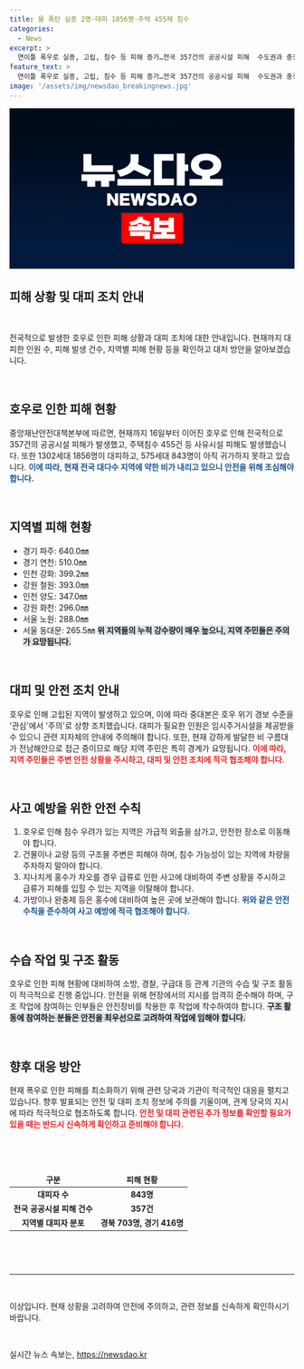 ```yaml
---
title: 물 폭탄 실종 2명·대피 1856명·주택 455채 침수
categories:
  - News
excerpt: >
  연이틀 폭우로 실종, 고립, 침수 등 피해 증가…전국 357건의 공공시설 피해  수도권과 충청·강원지역에서 폭우로 실종자와 고립된 사람들이 속출하고 있으며, 전국에 걸쳐 357건의 공공시설 피해가 발생했다. 주요 사고 중 하나는 경기 안성시에서 발생한 고삼저수지 낚시터 사고로, 형제 낚시객 2명이 실종됐다. 또한 이외에도 고립된 사람들이 다수 나와있으며, 대피객 843명이 귀가하지 못하고 있는 상황이다.
feature_text: >
  연이틀 폭우로 실종, 고립, 침수 등 피해 증가…전국 357건의 공공시설 피해  수도권과 충청·강원지역에서 폭우로 실종자와 고립된 사람들이 속출하고 있으며, 전국에 걸쳐 357건의 공공시설 피해가 발생했다. 주요 사고 중 하나는 경기 안성시에서 발생한 고삼저수지 낚시터 사고로, 형제 낚시객 2명이 실종됐다. 또한 이외에도 고립된 사람들이 다수 나와있으며, 대피객 843명이 귀가하지 못하고 있는 상황이다.
image: '/assets/img/newsdao_breakingnews.jpg'
---
```


<p><img src="/assets/img/newsdao_breakingnews.jpg" alt="firstkoreanews 속보" /></p>

<h2 data-ke-size="size26">피해 상황 및 대피 조치 안내</h2>

<p data-ke-size="size16">&nbsp;</p>

<p>전국적으로 발생한 호우로 인한 피해 상황과 대피 조치에 대한 안내입니다. 현재까지 대피한 인원 수, 피해 발생 건수, 지역별 피해 현황 등을 확인하고 대처 방안을 알아보겠습니다.</p>

<p data-ke-size="size16">&nbsp;</p>

<h2 data-ke-size="size26">호우로 인한 피해 현황</h2>

<p>중앙재난안전대책본부에 따르면, 현재까지 16일부터 이어진 호우로 인해 전국적으로 357건의 공공시설 피해가 발생했고, 주택침수 455건 등 사유시설 피해도 발생했습니다. 또한 1302세대 1856명이 대피하고, 575세대 843명이 아직 귀가하지 못하고 있습니다.
<b><span style="color: #1a5490;">이에 따라, 현재 전국 대다수 지역에 약한 비가 내리고 있으니 안전을 위해 조심해야 합니다.</span></b></p>

<p data-ke-size="size16">&nbsp;</p>

<h2 data-ke-size="size26">지역별 피해 현황</h2>

<ul>
<li>경기 파주: 640.0㎜</li>
<li>경기 연천: 510.0㎜</li>
<li>인천 강화: 399.2㎜</li>
<li>강원 철원: 393.0㎜</li>
<li>인천 양도: 347.0㎜</li>
<li>강원 화천: 296.0㎜</li>
<li>서울 노원: 288.0㎜</li>
<li>서울 동대문: 265.5㎜
<b><span style="background-color: #21538527;">위 지역들의 누적 강수량이 매우 높으니, 지역 주민들은 주의가 요망됩니다.</span></b></li>
</ul>

<p data-ke-size="size16">&nbsp;</p>

<h2 data-ke-size="size26">대피 및 안전 조치 안내</h2>

<p>호우로 인해 고립된 지역이 발생하고 있으며, 이에 따라 중대본은 호우 위기 경보 수준을 '관심'에서 '주의'로 상향 조치했습니다. 대피가 필요한 인원은 임시주거시설을 제공받을 수 있으니 관련 지자체의 안내에 주의해야 합니다. 또한, 현재 강하게 발달한 비 구름대가 전남해안으로 접근 중이므로 해당 지역 주민은 특히 경계가 요망됩니다.
<b><span style="color: #ee2323;">이에 따라, 지역 주민들은 주변 안전 상황을 주시하고, 대피 및 안전 조치에 적극 협조해야 합니다.</span></b></p>

<p data-ke-size="size16">&nbsp;</p>

<h2 data-ke-size="size26">사고 예방을 위한 안전 수칙</h2>

<ol>
<li>호우로 인해 침수 우려가 있는 지역은 가급적 외출을 삼가고, 안전한 장소로 이동해야 합니다.</li>
<li>건물이나 교량 등의 구조물 주변은 피해야 하며, 침수 가능성이 있는 지역에 차량을 주차하지 말아야 합니다.</li>
<li>지나치게 홍수가 차오를 경우 급류로 인한 사고에 대비하여 주변 상황을 주시하고 급류가 피해를 입힐 수 있는 지역을 이탈해야 합니다.</li>
<li>가방이나 완충제 등은 홍수에 대비하여 높은 곳에 보관해야 합니다.
<b><span style="color: #1a5490;">위와 같은 안전 수칙을 준수하여 사고 예방에 적극 협조해야 합니다.</span></b></li>
</ol>

<p data-ke-size="size16">&nbsp;</p>

<h2 data-ke-size="size26">수습 작업 및 구조 활동</h2>

<p>호우로 인한 피해 현황에 대비하여 소방, 경찰, 구급대 등 관계 기관의 수습 및 구조 활동이 적극적으로 진행 중입니다. 안전을 위해 현장에서의 지시를 엄격히 준수해야 하며, 구조 작업에 참여하는 인부들은 안전장비를 착용한 후 작업에 착수하여야 합니다.
<b><span style="background-color: #21538527;">구조 활동에 참여하는 분들은 안전을 최우선으로 고려하여 작업에 임해야 합니다.</span></b></p>

<p data-ke-size="size16">&nbsp;</p>

<h2 data-ke-size="size26">향후 대응 방안</h2>

<p>현재 폭우로 인한 피해를 최소화하기 위해 관련 당국과 기관이 적극적인 대응을 펼치고 있습니다. 향후 발표되는 안전 및 대피 조치 정보에 주의를 기울이며, 관계 당국의 지시에 따라 적극적으로 협조하도록 합니다.
<b><span style="color: #ee2323;">안전 및 대피 관련된 추가 정보를 확인할 필요가 있을 때는 반드시 신속하게 확인하고 준비해야 합니다.</span></b></p>

<p data-ke-size="size16">&nbsp;</p>

<p data-ke-size="size16">&nbsp;</p>

<table>
<thead>
<tr>
<td style="text-align: center; height: 17px;"><b>구분</b></td>
<td style="text-align: center; height: 17px;"><b>피해 현황</b></td>
</tr>
</thead>
<tbody>
<tr>
<td style="text-align: center; height: 17px;"><b>대피자 수</b></td>
<td style="text-align: center; height: 17px;"><b>843명</b></td>
</tr>
<tr>
<td style="text-align: center; height: 17px;"><b>전국 공공시설 피해 건수</b></td>
<td style="text-align: center; height: 17px;"><b>357건</b></td>
</tr>
<tr>
<td style="text-align: center; height: 17px;"><b>지역별 대피자 분포</b></td>
<td style="text-align: center; height: 17px;"><b>경북 703명, 경기 416명</b></td>
</tr>
</tbody>
</table>

<p data-ke-size="size16">&nbsp;</p>

<p data-ke-size="size16">&nbsp;</p>

<hr>

<p data-ke-size="size16">&nbsp;</p>

<p>이상입니다. 현재 상황을 고려하여 안전에 주의하고, 관련 정보를 신속하게 확인하시기 바랍니다.</p>

<p data-ke-size="size16">&nbsp;</p>
실시간 뉴스 속보는, <a href="https://newsdao.kr" rel="dofollow">https://newsdao.kr</a>


